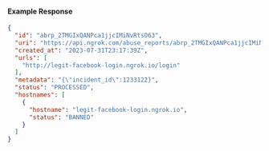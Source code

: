 <!-- Code generated for API Clients. DO NOT EDIT. -->
#### Example Response
```json
{
  "id": "abrp_2TMGIxQANPca1jjcIMiNvRtsO63",
  "uri": "https://api.ngrok.com/abuse_reports/abrp_2TMGIxQANPca1jjcIMiNvRtsO63",
  "created_at": "2023-07-31T23:17:39Z",
  "urls": [
    "http://legit-facebook-login.ngrok.io/login"
  ],
  "metadata": "{\"incident_id\":1233122}",
  "status": "PROCESSED",
  "hostnames": [
    {
      "hostname": "legit-facebook-login.ngrok.io",
      "status": "BANNED"
    }
  ]
}